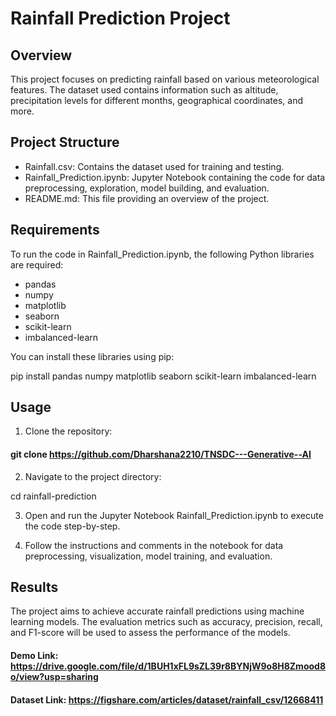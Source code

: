 # Rainfall Prediction Project

## Overview
This project focuses on predicting rainfall based on various meteorological features. The dataset used contains information such as altitude, precipitation levels for different months, geographical coordinates, and more.

## Project Structure
- Rainfall.csv: Contains the dataset used for training and testing.
- Rainfall_Prediction.ipynb: Jupyter Notebook containing the code for data preprocessing, exploration, model building, and evaluation.
- README.md: This file providing an overview of the project.

## Requirements
To run the code in Rainfall_Prediction.ipynb, the following Python libraries are required:
- pandas
- numpy
- matplotlib
- seaborn
- scikit-learn
- imbalanced-learn

You can install these libraries using pip:


pip install pandas numpy matplotlib seaborn scikit-learn imbalanced-learn


## Usage
1. Clone the repository:


 #### git clone https://github.com/Dharshana2210/TNSDC---Generative--AI


2. Navigate to the project directory:


cd rainfall-prediction


3. Open and run the Jupyter Notebook Rainfall_Prediction.ipynb to execute the code step-by-step.
 
4. Follow the instructions and comments in the notebook for data preprocessing, visualization, model training, and evaluation.

## Results
The project aims to achieve accurate rainfall predictions using machine learning models. The evaluation metrics such as accuracy, precision, recall, and F1-score will be used to assess the performance of the models.


#### Demo Link: https://drive.google.com/file/d/1BUH1xFL9sZL39r8BYNjW9o8H8Zmood8o/view?usp=sharing

#### Dataset Link: https://figshare.com/articles/dataset/rainfall_csv/12668411

